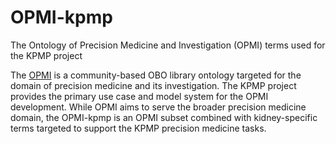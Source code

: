 # OPMI-kpmp
The Ontology of Precision Medicine and Investigation (OPMI) terms used for the KPMP project

The [OPMI](http://obofoundry.org/ontology/opmi.html) is a community-based OBO library ontology targeted for the domain of precision medicine and its investigation. The KPMP project provides the primary use case and model system for the OPMI development. While OPMI aims to serve the broader precision medicine domain, the OPMI-kpmp is an OPMI subset combined with kidney-specific terms targeted to support the KPMP precision medicine tasks. 
